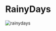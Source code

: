 # RainyDays

![rainydays](https://github.com/user-attachments/assets/02e8e233-ede7-4457-b362-8cdc8aa100bf)
